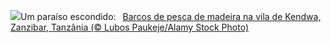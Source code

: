 ![](https://www.bing.com/th?id=OHR.ZanzibarBoats_PT-BR1541762225_UHD.jpg&w=1000)Um paraíso escondido:&nbsp;&ensp;[Barcos de pesca de madeira na vila de Kendwa, Zanzibar, Tanzânia (© Lubos Paukeje/Alamy Stock Photo)](https://www.bing.com/th?id=OHR.ZanzibarBoats_PT-BR1541762225_UHD.jpg)
<br><br/>
